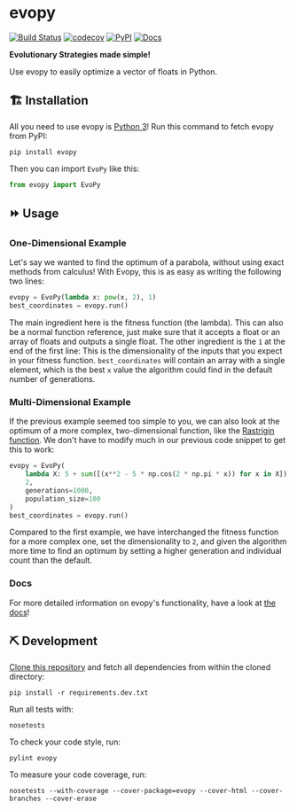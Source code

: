 # evopy

[![Build Status](https://travis-ci.com/evopy/evopy.svg?branch=master)](https://travis-ci.com/evopy/evopy)
[![codecov](https://codecov.io/gh/evopy/evopy/branch/master/graph/badge.svg)](https://codecov.io/gh/evopy/evopy)
[![PyPI](https://img.shields.io/pypi/v/evopy.svg)](https://pypi.org/project/evopy/)
[![Docs](https://readthedocs.org/projects/evopy/badge/?version=latest)](http://evopy.readthedocs.io/)

**Evolutionary Strategies made simple!**

Use evopy to easily optimize a vector of floats in Python.

## 🏗 Installation

All you need to use evopy is [Python 3](https://www.python.org/downloads/)! Run this command to fetch evopy from PyPI:

```
pip install evopy
```

Then you can import `EvoPy` like this:

```python
from evopy import EvoPy
```

## ⏩ Usage

### One-Dimensional Example

Let's say we wanted to find the optimum of a parabola, without using exact methods from calculus! With Evopy, this is as easy as writing the following two lines:

```python
evopy = EvoPy(lambda x: pow(x, 2), 1)
best_coordinates = evopy.run()
```

The main ingredient here is the fitness function (the lambda). This can also be a normal function reference, just make sure that it accepts a float or an array of floats and outputs a single float. The other ingredient is the `1` at the end of the first line: This is the dimensionality of the inputs that you expect in your fitness function. `best_coordinates` will contain an array with a single element, which is the best `x` value the algorithm could find in the default number of generations.

### Multi-Dimensional Example

If the previous example seemed too simple to you, we can also look at the optimum of a more complex, two-dimensional function, like the [Rastrigin function](https://en.wikipedia.org/wiki/Rastrigin_function). We don't have to modify much in our previous code snippet to get this to work:

```python
evopy = EvoPy(
    lambda X: 5 + sum([(x**2 - 5 * np.cos(2 * np.pi * x)) for x in X]), 
    2, 
    generations=1000, 
    population_size=100
)
best_coordinates = evopy.run()
```

Compared to the first example, we have interchanged the fitness function for a more complex one, set the dimensionality to `2`, and given the algorithm more time to find an optimum by setting a higher generation and individual count than the default.

### Docs

For more detailed information on evopy's functionality, have a look at [the docs](http://evopy.readthedocs.io/)!

## ⛏ Development

[Clone this repository](https://github.com/evopy/evopy) and fetch all dependencies from within the cloned directory:

```
pip install -r requirements.dev.txt
```

Run all tests with:

```
nosetests
```

To check your code style, run:

```
pylint evopy
```

To measure your code coverage, run:

```
nosetests --with-coverage --cover-package=evopy --cover-html --cover-branches --cover-erase
```
